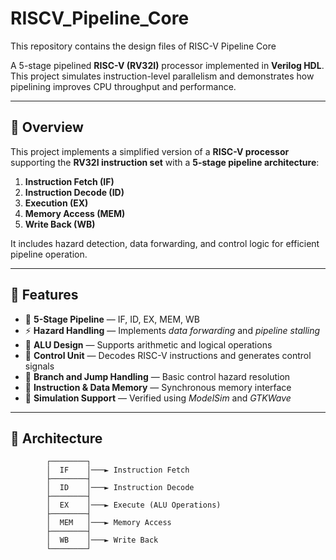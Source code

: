 # RISCV_Pipeline_Core
This repository contains the design files of RISC-V Pipeline Core

A 5-stage pipelined **RISC-V (RV32I)** processor implemented in **Verilog HDL**.  
This project simulates instruction-level parallelism and demonstrates how pipelining improves CPU throughput and performance.

---

## 🧠 Overview

This project implements a simplified version of a **RISC-V processor** supporting the **RV32I instruction set** with a **5-stage pipeline architecture**:
1. **Instruction Fetch (IF)**
2. **Instruction Decode (ID)**
3. **Execution (EX)**
4. **Memory Access (MEM)**
5. **Write Back (WB)**

It includes hazard detection, data forwarding, and control logic for efficient pipeline operation.

---

## 🚀 Features

- 🧩 **5-Stage Pipeline** — IF, ID, EX, MEM, WB  
- ⚡ **Hazard Handling** — Implements *data forwarding* and *pipeline stalling*  
- 🧮 **ALU Design** — Supports arithmetic and logical operations  
- 🧠 **Control Unit** — Decodes RISC-V instructions and generates control signals  
- 🔁 **Branch and Jump Handling** — Basic control hazard resolution  
- 💾 **Instruction & Data Memory** — Synchronous memory interface  
- 🧰 **Simulation Support** — Verified using *ModelSim* and *GTKWave*

---

## 🧱 Architecture

```text
        ┌────────┐
        │  IF    │───► Instruction Fetch
        ├────────┤
        │  ID    │───► Instruction Decode
        ├────────┤
        │  EX    │───► Execute (ALU Operations)
        ├────────┤
        │  MEM   │───► Memory Access
        ├────────┤
        │  WB    │───► Write Back
        └────────┘


